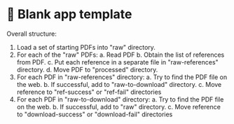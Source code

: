 # 🎈 Blank app template

Overall structure:

1. Load a set of starting PDFs into "raw" directory.
2. For each of the "raw" PDFs:
  a. Read PDF
  b. Obtain the list of references from PDF.
  c. Put each reference in a separate file in "raw-references" directory.
  d. Move PDF to "processed" directory.
3. For each PDF in "raw-references" directory:
   a. Try to find the PDF file on the web.
   b. If successful, add to "raw-to-download" directory.
   c. Move reference to "ref-success" or "ref-fail" directories
4. For each PDF in "raw-to-download" directory:
   a. Try to find the PDF file on the web.
   b. If successful, add to "raw" directory.
   c. Move reference to "download-success" or "download-fail" directories
